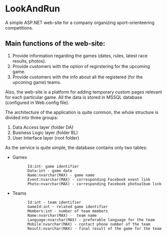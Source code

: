 # LookAndRun
A simple ASP.NET web-site for a company organizing sport-orienteering competitions.

## Main functions of the web-site:
1) Provide information regarding the games (dates, rules, latest race results, photos).
2) Provide customers with the option of regirstering for the upcoming game.
3) Provide customers with the info about all the registered (for the upconing game) teams.

Also, the web-site is a platform for adding temporary custom pages relevant for each particular game. 
All the data is stored in MSSQL database (configured in Web.config file). 

The architecture of the application is quite common, the whole structure is divided into three groups:
1) Data Access layer (folder DA) 
2) Business Logic layer (folder BL)
3) User Interface layer (root folder)

As the service is quite simple, the database contains only two tables:
- Games 
```
          Id:int- game identifier
          Data:int - game date
          Name:nvarchar(MAX) - game name
          Event:nvarchar(MAX) - corresponding Facebook event link 
          Photo:nvarchar(MAX) - corresponding Facebook photoalbum link
```
- Teams 
```
          Id:int - team identifier
          GameId:int - related game identifier
          Members:int - number of team members
          Name:nvarchar(MAX) -  team name
          Language:nvarchar(MAX) - preferable language for the team
          Mobile:nvarchar(MAX) - contact phone number of the team
          Result:nvarchar(MAX) - final result of the game for the team
```
